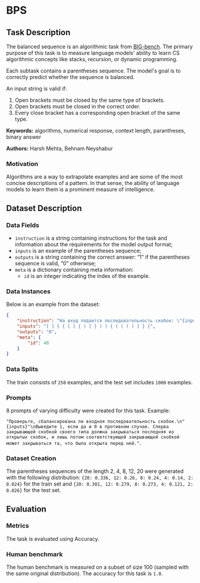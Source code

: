 # **BPS**

## Task Description

The balanced sequence is an algorithmic task from [BIG-bench](https://github.com/google/BIG-bench/tree/main/bigbench/benchmark_tasks/cs_algorithms/valid_parentheses). The primary purpose of this task is to measure language models' ability to learn CS algorithmic concepts like stacks, recursion, or dynamic programming.

Each subtask contains a parentheses sequence. The model's goal is to correctly predict whether the sequence is balanced.

An input string is valid if:

1. Open brackets must be closed by the same type of brackets.
2. Open brackets must be closed in the correct order.
3. Every close bracket has a corresponding open bracket of the same type.

**Keywords:** algorithms, numerical response, context length, parantheses, binary answer

**Authors:** Harsh Mehta, Behnam Neyshabur

### Motivation

Algorithms are a way to extrapolate examples and are some of the most concise descriptions of a pattern. In that sense, the ability of language models to learn them is a prominent measure of intelligence.

## Dataset Description

### Data Fields

- `instruction` is a string containing instructions for the task and information about the requirements for the model output format;
- `inputs` is an example of the parentheses sequence;
- `outputs` is a string containing the correct answer: “1” if the parentheses sequence is valid, “0” otherwise;
- `meta` is a dictionary containing meta information:
    - `id` is an integer indicating the index of the example.

### Data Instances

Below is an example from the dataset:

```json
{
    "instruction": "На вход подается последовательность скобок: \"{inputs}\"\nНеобходимо ответить сбалансирована ли данная последовательность. Если последовательность сбалансирована - выведите 1, иначе 0",
    "inputs": "[ ] } { [ ] { ) [ } ) ) { ( ( ( ) ] } {",
    "outputs": "0",
    "meta": {
        "id": 40
    }
}
```

### Data Splits

The train consists of `250` examples, and the test set includes `1000` examples.

### Prompts

8 prompts of varying difficulty were created for this task. Example:

`"Проверьте, сбалансирована ли входная последовательность скобок.\n"{inputs}"\nВыведите 1, если да и 0 в противном случае. Сперва закрывающей скобкой своего типа должна закрываться последняя из открытых скобок, и лишь потом соответствующей закрывающей скобкой может закрываться та, что была открыта перед ней."`.

### Dataset Creation

The parentheses sequences of the length 2, 4, 8, 12, 20 were generated with the following distribution: `{20: 0.336, 12: 0.26, 8: 0.24, 4: 0.14, 2: 0.024}` for the train set and `{20: 0.301, 12: 0.279, 8: 0.273, 4: 0.121, 2: 0.026}` for the test set.

## Evaluation

### Metrics

The task is evaluated using Accuracy.

### Human benchmark

The human benchmark is measured on a subset of size 100 (sampled with the same original distribution). The accuracy for this task is `1.0`.

